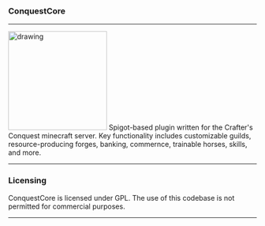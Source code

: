 ### ConquestCore
___

<img src="https://i.ibb.co/yYvFgjg/1k.png" alt="drawing" width="200" text-align="center"/> 
Spigot-based plugin written for the Crafter's Conquest minecraft server. Key functionality includes customizable guilds, resource-producing forges, banking, commernce, trainable horses, skills, and more.

___

### Licensing
ConquestCore is licensed under GPL. The use of this codebase is not permitted for commercial purposes.
___

